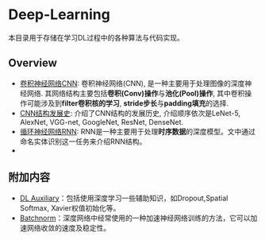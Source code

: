 # Deep-Learning

本目录用于存储在学习DL过程中的各种算法与代码实现。

## Overview

- [卷积神经网络CNN](./cnn.ipynb): 卷积神经网络(CNN), 是一种主要用于处理图像的深度神经网络. 其网络结构主要包括**卷积(Conv)操作**与**池化(Pool)操作**, 其中卷积操作可能涉及到**filter卷积核的学习**, **stride步长**与**padding填充**的选择.
- [CNN结构发展史](./cnn_history.ipynb): 介绍了CNN结构的发展历史, 介绍顺序依次是LeNet-5, AlexNet, VGG-net, GoogleNet, ResNet, DenseNet.
- [循环神经网络RNN](./rnn.ipynb): RNN是一种主要用于处理**时序数据**的深度模型。文中通过命名实体识别这一任务来介绍RNN结构。
- [自编码器AE]: Autoencoder自编码器是一种**数据压缩**算法，输入信息通过一个Encoder结构变成一个**压缩的表征**，再通过Decoder重建输入来训练网络。主要运用在：**数据去燥**，**可视化降维**。

## 附加内容

- [DL Auxiliary](./dl_auxiliary.ipynb)：包括使用深度学习一些辅助知识，如Dropout,Spatial Softmax, Xavier权值初始化等。
- [Batchnorm](./batch_norm.ipynb)：深度网络中经常使用的一种加速神经网络训练的方法，它可以加速网络收敛的速度及稳定性。
